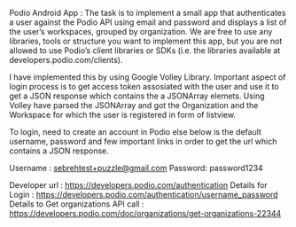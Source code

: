 Podio Android App : The task is to implement a small app that authenticates a user against the Podio API using email and password and displays a list of the user’s workspaces, grouped by organization. We are free to use any libraries, tools or structure you want to implement this app, but you are not allowed to use Podio’s client libraries or SDKs (i.e. the libraries available at developers.podio.com/clients).

I have implemented this by using Google Volley Library. Important aspect of login process is to get access token assosiated with the user and use it to get a JSON response which contains the a JSONArray elemets. Using Volley have parsed the JSONArray and got the Organization and the Workspace for which the user is registered in form of listview.

To login, need to create an account in Podio else below is the default username, password and few important links in order to get the url which contains a JSON response.

Username : sebrehtest+puzzle@gmail.com Password: password1234

Developer url : https://developers.podio.com/authentication Details for Login : https://developers.podio.com/authentication/username_password Details to Get organizations API call : https://developers.podio.com/doc/organizations/get-organizations-22344
